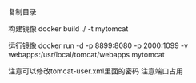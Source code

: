 
复制目录

构建镜像
docker build ./ -t mytomcat

运行镜像
docker run -d -p 8899:8080 -p 2000:1099 -v webapps:/usr/local/tomcat/webapps  mytomcat

注意可以修改tomcat-user.xml里面的密码
注意端口占用